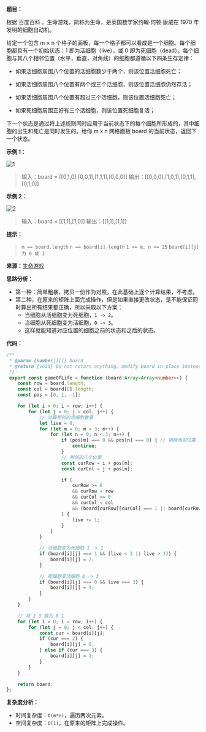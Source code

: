 **题目：**

根据 百度百科 ，生命游戏，简称为生命，是英国数学家约翰·何顿·康威在 1970 年发明的细胞自动机。

给定一个包含 m × n 个格子的面板，每一个格子都可以看成是一个细胞。每个细胞都具有一个初始状态：1 即为活细胞（live），或 0 即为死细胞（dead）。每个细胞与其八个相邻位置（水平，垂直，对角线）的细胞都遵循以下四条生存定律：

- 如果活细胞周围八个位置的活细胞数少于两个，则该位置活细胞死亡；

- 如果活细胞周围八个位置有两个或三个活细胞，则该位置活细胞仍然存活；

- 如果活细胞周围八个位置有超过三个活细胞，则该位置活细胞死亡；

- 如果死细胞周围正好有三个活细胞，则该位置死细胞复活；

下一个状态是通过将上述规则同时应用于当前状态下的每个细胞所形成的，其中细胞的出生和死亡是同时发生的。给你 m x n 网格面板 board 的当前状态，返回下一个状态。

**示例 1：**

![1](https://assets.leetcode.com/uploads/2020/12/26/grid1.jpg)

> 输入：board = [[0,1,0],[0,0,1],[1,1,1],[0,0,0]]
> 输出：[[0,0,0],[1,0,1],[0,1,1],[0,1,0]]

**示例 2：**

![2](https://assets.leetcode.com/uploads/2020/12/26/grid2.jpg)

> 输入：board = [[1,1],[1,0]]
> 输出：[[1,1],[1,1]]

**提示：**

> `m == board.length`
> `n == board[i].length`
> `1 <= m, n <= 25`
> `board[i][j] 为 0 或 1`

**来源：**[生命游戏](https://leetcode-cn.com/problems/game-of-life)

**思路分析：**

- 第一种：简单粗暴，拷贝一份作为对照，在此基础上逐个计算结果，不考虑。
- 第二种，在原来的矩阵上面完成操作，但是如果直接更改状态，是不能保证同时算出所有结果都正确，所以采取以下方案：
  - 当细胞从活细胞变为死细胞，`1 -> 2`。
  - 当细胞从死细胞变为活细胞，`0 -> 3`。
  - 这样就能知道对应位置的细胞之前的状态和之后的状态。

**代码：**

```typescript
/**
 * @param {number[][]} board
 * @return {void} Do not return anything, modify board in-place instead.
 */
 export const gameOfLife = function (board:Array<Array<number>>) {
    const row = board.length;
    const col = board[0].length;
    const pos = [0, 1, -1];

    for (let i = 0; i < row; i++) {
        for (let j = 0; j < col; j++) {
            // 计算相邻的活细胞数量
            let live = 0;
            for (let m = 0; m < 3; m++) {
                for (let n = 0; n < 3; n++) {
                    if (pos[m] === 0 && pos[n] === 0) { // 排除当前位置
                        continue;
                    }
                    // 相邻的八个位置
                    const curRow = i + pos[m];
                    const curCol = j + pos[n];

                    if (
                        curRow >= 0
                        && curRow < row
                        && curCol >= 0
                        && curCol < col
                        && (board[curRow][curCol] === 1 || board[curRow][curCol] === 2) // 2 表示原来是活细胞，结果会变为死细胞
                    ) {
                        live += 1;
                    }
                }
            }

            // 活细胞变为死细胞 1 -> 2
            if (board[i][j] === 1 && (live < 2 || live > 3)) {
                board[i][j] = 2;
            }

            // 死细胞变活细胞 0 -> 3
            if (board[i][j] === 0 && live === 3) {
                board[i][j] = 3;
            }
        }
    }

    // 将 2 3 换为 0 1
    for (let i = 0; i < row; i++) {
        for (let j = 0; j < col; j++) {
            const cur = board[i][j];
            if (cur === 2) {
                board[i][j] = 0;
            } else if (cur === 3) {
                board[i][j] = 1;
            }
        }
    }

    return board;
};

```

**复杂度分析：**

- 时间复杂度：`O(m*n)`，遍历两次元素。
- 空间复杂度：`O(1)`，在原来的矩阵上完成操作。
